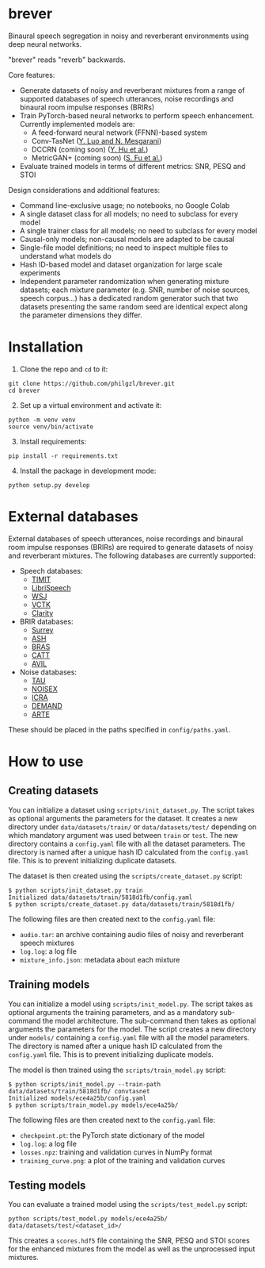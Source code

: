 # brever
Binaural speech segregation in noisy and reverberant environments using deep neural networks.

"brever" reads "reverb" backwards.

Core features:
* Generate datasets of noisy and reverberant mixtures from a range of supported databases of speech utterances, noise recordings and binaural room impulse responses (BRIRs)
* Train PyTorch-based neural networks to perform speech enhancement. Currently implemented models are:
  * A feed-forward neural network (FFNN)-based system
  * Conv-TasNet ([Y. Luo and N. Mesgarani](https://ieeexplore.ieee.org/abstract/document/8707065))
  * DCCRN (coming soon) ([Y. Hu et al.](https://www.isca-speech.org/archive/interspeech_2020/hu20g_interspeech.html))
  * MetricGAN+ (coming soon) ([S. Fu et al.](https://www.isca-speech.org/archive/interspeech_2021/fu21_interspeech.html))
* Evaluate trained models in terms of different metrics: SNR, PESQ and STOI

Design considerations and additional features:
* Command line-exclusive usage; no notebooks, no Google Colab
* A single dataset class for all models; no need to subclass for every model
* A single trainer class for all models; no need to subclass for every model
* Causal-only models; non-causal models are adapted to be causal
* Single-file model definitions; no need to inspect multiple files to understand what models do
* Hash ID-based model and dataset organization for large scale experiments
* Independent parameter randomization when generating mixture datasets; each mixture parameter (e.g. SNR, number of noise sources, speech corpus...) has a dedicated random generator such that two datasets presenting the same random seed are identical expect along the parameter dimensions they differ.

# Installation

1. Clone the repo and `cd` to it:
```
git clone https://github.com/philgzl/brever.git
cd brever
```

2. Set up a virtual environment and activate it:
```
python -m venv venv
source venv/bin/activate
```

3. Install requirements:
```
pip install -r requirements.txt
```

4. Install the package in development mode:
```
python setup.py develop
```

# External databases

External databases of speech utterances, noise recordings and binaural room impulse responses (BRIRs) are required to generate datasets of noisy and reverberant mixtures. The following databases are currently supported:

- Speech databases:
  - [TIMIT](https://doi.org/10.35111/17gk-bn40)
  - [LibriSpeech](http://www.openslr.org/12)
  - [WSJ](https://doi.org/10.35111/ewkm-cg47)
  - [VCTK](https://doi.org/10.7488/ds/2645)
  - [Clarity](https://doi.org/10.17866/rd.salford.16918180.v3)
- BRIR databases:
  - [Surrey](https://doi.org/10.1109/TASL.2010.2051354)
  - [ASH](https://github.com/ShanonPearce/ASH-IR-Dataset)
  - [BRAS](https://doi.org/10.1016/j.apacoust.2020.107867)
  - [CATT](http://iosr.surrey.ac.uk/software/index.php#CATT_RIRs)
  - [AVIL](https://doi.org/10.17743/jaes.2020.0026)
- Noise databases:
  - [TAU](https://doi.org/10.5281/zenodo.2589280)
  - [NOISEX](https://doi.org/10.1016/0167-6393(93)90095-3)
  - [ICRA](https://pubmed.ncbi.nlm.nih.gov/11465297/)
  - [DEMAND](https://doi.org/10.5281/zenodo.1227121)
  - [ARTE](https://doi.org/10.5281/zenodo.3386569)

These should be placed in the paths specified in `config/paths.yaml`.

# How to use

## Creating datasets

You can initialize a dataset using `scripts/init_dataset.py`. The script takes as optional arguments the parameters for the dataset. It creates a new directory under `data/datasets/train/` or `data/datasets/test/` depending on which mandatory argument was used between `train` or `test`. The new directory contains a `config.yaml` file with all the dataset parameters. The directory is named after a unique hash ID calculated from the `config.yaml` file. This is to prevent initializing duplicate datasets.

The dataset is then created using the `scripts/create_dataset.py` script:

```
$ python scripts/init_dataset.py train
Initialized data/datasets/train/5818d1fb/config.yaml
$ python scripts/create_dataset.py data/datasets/train/5818d1fb/
```

The following files are then created next to the `config.yaml` file:

- `audio.tar`: an archive containing audio files of noisy and reverberant speech mixtures
- `log.log`: a log file
- `mixture_info.json`: metadata about each mixture

## Training models

You can initialize a model using `scripts/init_model.py`. The script takes as optional arguments the training parameters, and as a mandatory sub-command the model architecture. The sub-command then takes as optional arguments the parameters for the model. The script creates a new directory under `models/` containing a `config.yaml` file with all the model parameters. The directory is named after a unique hash ID calculated from the `config.yaml` file. This is to prevent initializing duplicate models.

The model is then trained using the `scripts/train_model.py` script:

```
$ python scripts/init_model.py --train-path data/datasets/train/5818d1fb/ convtasnet
Initialized models/ece4a25b/config.yaml
$ python scripts/train_model.py models/ece4a25b/
```

The following files are then created next to the `config.yaml` file:

- `checkpoint.pt`: the PyTorch state dictionary of the model
- `log.log`: a log file
- `losses.npz`: training and validation curves in NumPy format
- `training_curve.png`: a plot of the training and validation curves

## Testing models

You can evaluate a trained model using the `scripts/test_model.py` script:

```
python scripts/test_model.py models/ece4a25b/ data/datasets/test/<dataset_id>/
```

This creates a `scores.hdf5` file containing the SNR, PESQ and STOI scores for the enhanced mixtures from the model as well as the unprocessed input mixtures.
